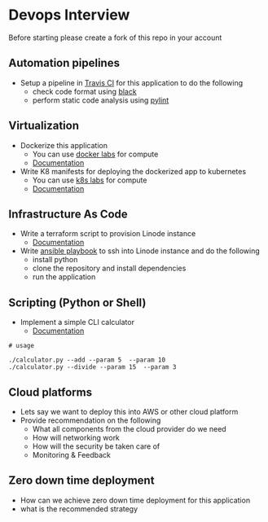 
# Devops Interview

Before starting please create a fork of this repo in your account

## Automation pipelines
* Setup a pipeline in [Travis CI](https://docs.travis-ci.com/user/languages/python/) for this application to do the following
  - check code format using [black](https://github.com/psf/black)
  - perform static code analysis using [pylint](https://www.pylint.org/)


## Virtualization
* Dockerize this application
  - You can use [docker labs](https://labs.play-with-docker.com/) for compute
  - [Documentation](https://docs.docker.com/engine/reference/builder/)
* Write K8 manifests for deploying the dockerized app to kubernetes
  - You can use [k8s labs](https://labs.play-with-k8s.com/) for compute
  - [Documentation](https://kubernetes.io/docs/home/)


## Infrastructure As Code
* Write a terraform script to provision Linode instance
  - [Documentation](https://registry.terraform.io/providers/linode/linode/latest/docs)
* Write [ansible playbook](https://docs.ansible.com/ansible/latest/user_guide/playbooks_intro.html#intro-to-playbooks) to ssh into Linode instance and do the following
    * install python
    * clone the repository and install dependencies
    * run the application


## Scripting (Python or Shell)
* Implement a simple CLI calculator
  - [Documentation](https://click.palletsprojects.com/en/8.0.x/#documentation)

```
# usage

./calculator.py --add --param 5  --param 10
./calculator.py --divide --param 15  --param 3
```

## Cloud platforms
* Lets say we want to deploy this into AWS or other cloud platform
* Provide recommendation on the following
  - What all components from the cloud provider do we need
  - How will networking work
  - How will the security be taken care of
  - Monitoring & Feedback

## Zero down time deployment
* How can we achieve zero down time deployment for this application
* what is the recommended strategy
